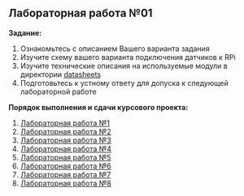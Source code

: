 ## Лабораторная работа №01

__Задание:__  
1. Ознакомьтесь с описанием Вашего варианта задания 
2. Изучите схему вашего варианта подключения датчиков к RPi 
3. Изучите технические описания на используемые модули в директории [datasheets](../../datasheets)
4. Подготовьтесь к устному ответу для допуска к следующей лабораторной работе

__Порядок выполнения и сдачи курсового проекта:__
1. [Лабораторная работа №1](lab_01.md)
2. [Лабораторная работа №2](lab_02.md)
3. [Лабораторная работа №3](lab_03.md)
4. [Лабораторная работа №4](lab_04.md)
5. [Лабораторная работа №5](lab_05.md)
6. [Лабораторная работа №6](lab_06.md)
7. [Лабораторная работа №7](lab_07.md)
8. [Лабораторная работа №8](lab_08.md)
